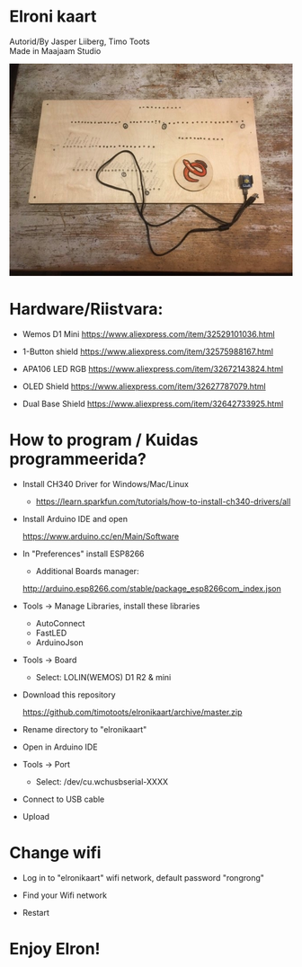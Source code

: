 # Elroni kaart

Autorid/By Jasper Liiberg, Timo Toots  
Made in Maajaam Studio  

![Prototype](images/prototype.jpg)

# Hardware/Riistvara:

* Wemos D1 Mini
https://www.aliexpress.com/item/32529101036.html

* 1-Button shield
https://www.aliexpress.com/item/32575988167.html

* APA106 LED RGB
https://www.aliexpress.com/item/32672143824.html

* OLED Shield
https://www.aliexpress.com/item/32627787079.html

* Dual Base Shield
https://www.aliexpress.com/item/32642733925.html


# How to program / Kuidas programmeerida?

* Install CH340 Driver for Windows/Mac/Linux

	* https://learn.sparkfun.com/tutorials/how-to-install-ch340-drivers/all

* Install Arduino IDE and open

	https://www.arduino.cc/en/Main/Software

* In "Preferences" install ESP8266

	* Additional Boards manager:

	http://arduino.esp8266.com/stable/package_esp8266com_index.json

* Tools -> Manage Libraries, install these libraries

	* AutoConnect  
	* FastLED  
	* ArduinoJson

* Tools -> Board

	* Select: LOLIN(WEMOS) D1 R2 & mini

* Download this repository

	https://github.com/timotoots/elronikaart/archive/master.zip

* Rename directory to "elronikaart" 

* Open in Arduino IDE

* Tools -> Port

	* Select: /dev/cu.wchusbserial-XXXX

* Connect to USB cable

* Upload

# Change wifi

* Log in to "elronikaart" wifi network, default password "rongrong"

* Find your Wifi network

* Restart

# Enjoy Elron!

